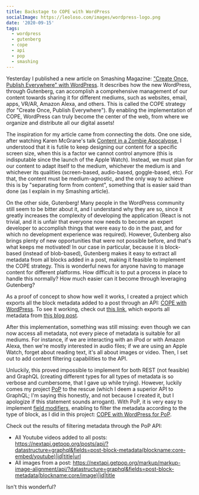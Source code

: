 ```yaml
---
title: Backstage to COPE with WordPress
socialImage: https://leoloso.com/images/wordpress-logo.png
date: '2020-09-15'
tags:
  - wordpress
  - gutenberg
  - cope
  - api
  - pop
  - smashing
---
```


Yesterday I published a new article on Smashing Magazine: ["Create Once, Publish Everywhere" with WordPress](...). It describes how the new WordPress, through Gutenberg, can accomplish a comprehensive management of our content towards sharing it for different mediums, such as websites, email, apps, VR/AR, Amazon Alexa, and others. This is called the COPE strategy (for "Create Once, Publish Everywhere"). By enabling the implementation of COPE, WordPress can truly become the center of the web, from where we organize and distribute all our digital assets!

The inspiration for my article came from connecting the dots. One one side, after watching Karen McGrane's talk [Content in a Zombie Apocalypse](https://karenmcgrane.com/talks/content-in-a-zombie-apocalypse/), I understood that it is futile to keep designing our content for a specific screen size, when this is a factor we cannot control anymore (this is indisputable since the launch of the Apple Watch). Instead, we must plan for our content to adapt itself to the medium, whichever the medium is and whichever its qualities (screen-based, audio-based, goggle-based, etc). For that, the content must be medium-agnostic, and the only way to achieve this is by "separating form from content", something that is easier said than done (as I explain in my Smashing article).

On the other side, Gutenberg! Many people in the WordPress community still seem to be bitter about it, and I understand why they are so, since it greatly increases the complexity of developing the application (React is not trivial, and it is unfair that everyone now needs to become an expert developer to accomplish things that were easy to do in the past, and for which no development experience was required). However, Gutenberg also brings plenty of new opportunities that were not possible before, and that's what keeps me motivated! In our case in particular, because it is block-based (instead of blob-based), Gutenberg makes it easy to extract all metadata from all blocks added in a post, making it feasible to implement the COPE strategy. This is wonderful news for anyone having to manage content for different platforms. How difficult is to put a process in place to handle this normally? How much easier can it become through leveraging Gutenberg?

As a proof of concept to show how well it works, I created a project which exports all the block metadata added to a post through an API: [COPE with WordPress](https://github.com/leoloso/cope-with-wp). To see it working, check out [this link](https://nextapi.getpop.org/wp-json/wp/v2/post-block-metadata/1499), which exports all metadata from [this blog post](https://nextapi.getpop.org/posts/cope-with-wordpress-post-demo-containing-plenty-of-blocks/).

After this implementation, something was still missing: even though we can now access all metadata, not every piece of metadata is suitable for all mediums. For instance, if we are interacting with an iPod or with Amazon Alexa, then we're mostly interested in audio files; if we are using an Apple Watch, forget about reading text, it's all about images or video. Then, I set out to add content filtering capabilities to the API.

Unluckily, this proved impossible to implement for both REST (not feasible) and GraphQL (creating different types for all types of metadata is so verbose and cumbersome, that I gave up while trying). However, luckily comes my project [PoP](https://github.com/leoloso/PoP) to the rescue (which I deem a superior API to GraphQL; I'm saying this honestly, and not because I created it, but I apologize if this statement sounds arrogant). With PoP, it is very easy to implement [field modifiers](https://github.com/leoloso/PoP#field-modifiers), enabling to filter the metadata according to the type of block, as I did in this project: [COPE with WordPress for PoP](https://github.com/getpop/cope-with-wp).

Check out the results of filtering metadata through the PoP API:

- All Youtube videos added to all posts: https://nextapi.getpop.org/posts/api/?datastructure=graphql&fields=post-block-metadata(blockname:core-embed/youtube)|id|title|url
- All images from a post: https://nextapi.getpop.org/markup/markup-image-alignment/api/?datastructure=graphql&fields=post-block-metadata(blockname:core/image)|id|title

Isn't this wonderful?